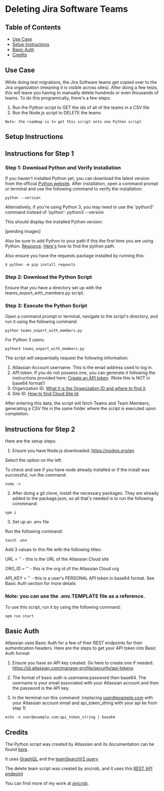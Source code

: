 # Deleting Jira Software Teams

## Table of Contents
* [Use Case](#use-case)
* [Setup Instructions](#setup-instructions)
* [Basic Auth](#basic-auth)
* [Credits](#credits)

## Use Case

While doing test migrations, the Jira Software teams get copied over to the Jira organization (meaning it is visible across sites). After doing a few tests, this will leave you having to manually delete hundreds or even thousands of teams. To do this programically, there's a few steps:

1. Run the Python script to GET the ids of all of the teams in a CSV file
2. Run the Node.js script to DELETE the teams

```
Note: the roadmap is to get this script onto one Python script
```

## Setup Instructions

## Instructions for Step 1

### Step 1: Download Python and Verify Installation
If you haven't installed Python yet, you can download the latest version from the official [Python website](https://www.python.org/downloads/). After installation, open a command prompt or terminal and use the following command to verify the installation: 
```
python --version
```

Alternatively, if you're using Python 3, you may need to use the 'python3' command instead of 'python': python3 --version

This should display the installed Python version:

[pending images]

Also be sure to add Python to your path if this the first time you are using Python. [Resource](https://phoenixnap.com/kb/add-python-to-path). [Here's](https://blog.enterprisedna.co/where-is-python-installed/) how to find the python path.

Also ensure you have the requests package installed by running this:

```
$ python -m pip install requests
```


### Step 2: Download the Python Script
Ensure that you have a directory set up with the teams_export_with_members.py script.

### Step 3: Execute the Python Script
Open a command prompt or terminal, navigate to the script's directory, and run it using the following command: 

```
python teams_export_with_members.py
```

For Python 3 users: 
```
python3 teams_export_with_members.py
```

The script will sequentially request the following information:

1. Atlassian Account username. This is the email address used to log in.
2. API token. If you do not possess one, you can generate it following the instructions provided here: [Create an API token](https://support.atlassian.com/atlassian-account/docs/manage-api-tokens-for-your-atlassian-account/#Create-an-API-token). (Note this is NOT in base64 format!)
3. Organization ID. [What it is the Organization ID and where to find it](https://confluence.atlassian.com/jirakb/what-it-is-the-organization-id-and-where-to-find-it-1207189876.html).
4. Site ID. [How to find Cloud Site Id](https://confluence.atlassian.com/jirakb/how-to-find-cloud-site-id-1272283178.html).


After entering this data, the script will fetch Teams and Team Members, generating a CSV file in the same folder where the script is executed upon completion.


## Instructions for Step 2

Here are the setup steps:

1. Ensure you have Node.js downloaded: https://nodejs.org/en 

Select the option on the left. 

To check and see if you have node already installed or if the install was successful, run the command:

~~~
node -v
~~~

2. After doing a git clone, install the necessary packages. They are already added to the package.json, so all that's needed is to run the following commmand:
~~~
npm i
~~~

3. Set up an .env file

Run the following command:
~~~
touch .env
~~~

Add 3 values to this file with the following titles:

URL = '' - this is the URL of the Atlassian Cloud site

ORG_ID = '' - this is the org id of the Atlassian Cloud org

API_KEY = '' - this is a user's PERSONAL API token in base64 format. See Basic Auth section for more details

### Note: you can use the .env.TEMPLATE file as a reference.

To use this script, run it by using the following command:

~~~
npm run start
~~~

## Basic Auth

Atlassian uses Basic Auth for a few of their REST endpoints for their authentication headers. Here are the steps to get your API token into Basic Auth format:

1. Ensure you have an API key created. Go here to create one if needed: https://id.atlassian.com/manage-profile/security/api-tokens

2. The format of basic auth is username:password then base64. The username is your email associated with your Atlassian account and then the password is the API key.

3. In the terminal run this command: (replacing user@example.com with your Atlassian account email and api_token_string with your api ke from step 1)

~~~
echo -n user@example.com:api_token_string | base64
~~~

## Credits

The Python script was created by Atlassian and its documentation can be found [here](https://confluence.atlassian.com/jirakb/exporting-atlassian-teams-and-members-data-from-my-organization-1364560115.html).

It uses [GraphQL](https://developer.atlassian.com/platform/teams/teams-graphql-api/using-team-query/) and the [teamSearchV2 query](https://developer.atlassian.com/platform/teams/graphql/#queries_teamSearchV2)

The delete team script was created by anicrob, and it uses this [REST API endpoint](https://developer.atlassian.com/platform/teams/rest/v1/api-group-teams-public-api/#api-gateway-api-public-teams-v1-org-orgid-teams-teamid-delete)

You can find more of my work at [anicrob](https://github.com/anicrob).